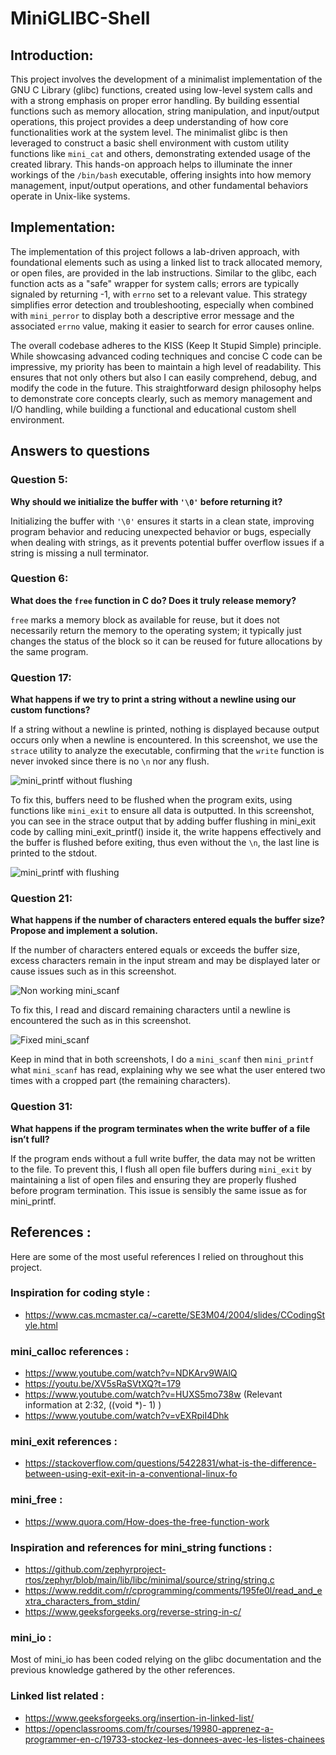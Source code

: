 # MiniGLIBC-Shell

## Introduction:

This project involves the development of a minimalist implementation of the GNU C Library (glibc) functions, created using low-level system calls and with a strong emphasis on proper error handling. By building essential functions such as memory allocation, string manipulation, and input/output operations, this project provides a deep understanding of how core functionalities work at the system level. The minimalist glibc is then leveraged to construct a basic shell environment with custom utility functions like `mini_cat` and others, demonstrating extended usage of the created library. This hands-on approach helps to illuminate the inner workings of the `/bin/bash` executable, offering insights into how memory management, input/output operations, and other fundamental behaviors operate in Unix-like systems.

## Implementation:

The implementation of this project follows a lab-driven approach, with foundational elements such as using a linked list to track allocated memory, or open files, are provided in the lab instructions. Similar to the glibc, each function acts as a "safe" wrapper for system calls; errors are typically signaled by returning -1, with `errno` set to a relevant value. This strategy simplifies error detection and troubleshooting, especially when combined with `mini_perror` to display both a descriptive error message and the associated `errno` value, making it easier to search for error causes online.

The overall codebase adheres to the KISS (Keep It Stupid Simple) principle. While showcasing advanced coding techniques and concise C code can be impressive, my priority has been to maintain a high level of readability. This ensures that not only others but also I can easily comprehend, debug, and modify the code in the future. This straightforward design philosophy helps to demonstrate core concepts clearly, such as memory management and I/O handling, while building a functional and educational custom shell environment.

## Answers to questions

### Question 5:
**Why should we initialize the buffer with `'\0'` before returning it?**

Initializing the buffer with `'\0'` ensures it starts in a clean state, improving program behavior and reducing unexpected behavior or bugs, especially when dealing with strings, as it prevents potential buffer overflow issues if a string is missing a null terminator.

### Question 6:
**What does the `free` function in C do? Does it truly release memory?**

`free` marks a memory block as available for reuse, but it does not necessarily return the memory to the operating system; it typically just changes the status of the block so it can be reused for future allocations by the same program.

### Question 17:
**What happens if we try to print a string without a newline using our custom functions?**

If a string without a newline is printed, nothing is displayed because output occurs only when a newline is encountered. In this screenshot, we use the `strace` utility to analyze the executable, confirming that the `write` function is never invoked since there is no `\n` nor any flush.

![mini_printf without flushing](images/printf_without_flush.png)

To fix this, buffers need to be flushed when the program exits, using functions like `mini_exit` to ensure all data is outputted. In this screenshot, you can see in the strace output that by adding buffer flushing in mini_exit code by calling mini_exit_printf() inside it, the write happens effectively and the buffer is flushed before exiting, thus even without the `\n`, the last line is printed to the stdout.


![mini_printf with flushing](images/printf_with_flush.png)

### Question 21:
**What happens if the number of characters entered equals the buffer size? Propose and implement a solution.**

If the number of characters entered equals or exceeds the buffer size, excess characters remain in the input stream and may be displayed later or cause issues such as in this screenshot.

![Non working mini_scanf](images/non_working_scanf.png)

To fix this, I read and discard remaining characters until a newline is encountered the such as in this screenshot.

![Fixed mini_scanf](images/working_scanf.png)

Keep in mind that in both screenshots, I do a `mini_scanf` then `mini_printf` what `mini_scanf` has read, explaining why we see what the user entered two times with a cropped part (the remaining characters).

### Question 31:
**What happens if the program terminates when the write buffer of a file isn’t full?**

If the program ends without a full write buffer, the data may not be written to the file. To prevent this, I flush all open file buffers during `mini_exit` by maintaining a list of open files and ensuring they are properly flushed before program termination. This issue is sensibly the same issue as for mini_printf.

## References :

Here are some of the most useful references I relied on throughout this project.

### Inspiration for coding style : 

- https://www.cas.mcmaster.ca/~carette/SE3M04/2004/slides/CCodingStyle.html

### mini_calloc references :

- https://www.youtube.com/watch?v=NDKArv9WAlQ
- https://youtu.be/XV5sRaSVtXQ?t=179
- https://www.youtube.com/watch?v=HUXS5mo738w (Relevant information at 2:32, ((void *)- 1) )
- https://www.youtube.com/watch?v=vEXRpiI4Dhk

### mini_exit references : 

- https://stackoverflow.com/questions/5422831/what-is-the-difference-between-using-exit-exit-in-a-conventional-linux-fo

### mini_free : 

- https://www.quora.com/How-does-the-free-function-work

### Inspiration and references for mini_string functions :

- https://github.com/zephyrproject-rtos/zephyr/blob/main/lib/libc/minimal/source/string/string.c
- https://www.reddit.com/r/cprogramming/comments/195fe0l/read_and_extra_characters_from_stdin/
- https://www.geeksforgeeks.org/reverse-string-in-c/

### mini_io :

Most of mini_io has been coded relying on the glibc documentation and the previous knowledge gathered by the other references.

### Linked list related :

- https://www.geeksforgeeks.org/insertion-in-linked-list/
- https://openclassrooms.com/fr/courses/19980-apprenez-a-programmer-en-c/19733-stockez-les-donnees-avec-les-listes-chainees
